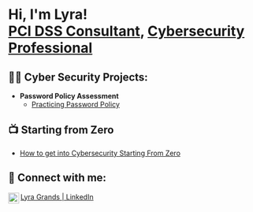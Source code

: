 <h1>Hi, I'm Lyra! <br/><a href="https://github.com/LyraoG/Resume">PCI DSS Consultant</a>, <a href="https://www.linkedin.com/in/lyra-grands/">Cybersecurity Professional</a </h1>

<h2>👨‍💻 Cyber Security Projects:</h2>

- <b>Password Policy Assessment</b>
  - [Practicing Password Policy](https://www.loom.com/share/854f6124bfc6406c858c0f96debc61ff)


<h2>📺 Starting from Zero</h2>

- [How to get into Cybersecurity Starting From Zero](https://)

<h2> 🤳 Connect with me:</h2>


[<img align="left" alt="LyraGrands | LinkedIn" width="22px" src="https://cdn.jsdelivr.net/npm/simple-icons@v3/icons/linkedin.svg" />][linkedin]

[Lyra Grands | LinkedIn][linkedin]

[linkedin]: https://www.linkedin.com/in/lyra-grands

<!--
**LyraoGrands** is a ✨ _special_ ✨ repository because its `README.md` (this file) appears on your GitHub profile.

Here are some ideas to get you started:

- 🔭 I’m currently working on ...
- 🌱 I’m currently learning ...
- 👯 I’m looking to collaborate on ...
- 🤔 I’m looking for help with ...
- 💬 Ask me about ...
- 📫 How to reach me: ...
- 😄 Pronouns: ...
- ⚡ Fun fact: ...
-->
